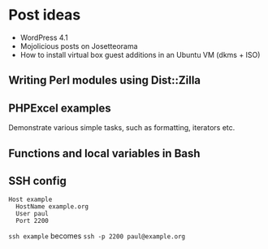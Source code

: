 # Post ideas

* WordPress 4.1
* Mojolicious posts on Josetteorama
* How to install virtual box guest additions in an Ubuntu VM (dkms + ISO)

## Writing Perl modules using Dist::Zilla

## PHPExcel examples

Demonstrate various simple tasks, such as formatting, iterators etc.

## Functions and local variables in Bash

## SSH config

```
Host example 
  HostName example.org 
  User paul
  Port 2200                            
```
                                                                             
`ssh example` becomes `ssh -p 2200 paul@example.org`
